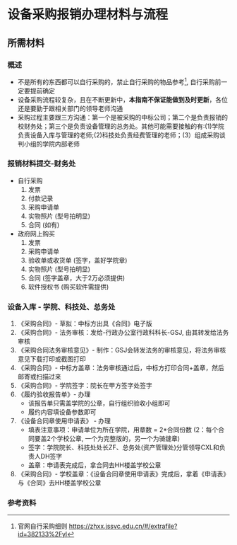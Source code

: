 # 设备采购报销办理材料与流程

## 所需材料

### 概述

* 不是所有的东西都可以自行采购的，禁止自行采购的物品参考[^1], 自行采购前一定要提前确定
* 设备采购流程较复杂，且在不断更新中，**本指南不保证能做到及时更新**，各位还是要勤于跟相关部门的领导老师沟通
* 采购过程主要跟三方沟通：第一个是被采购的中标公司；第二个是负责报销的校财务处；第三个是负责设备管理的总务处。其他可能需要接触的有:(1)学院负责设备入库与管理的老师;(2)科技处负责经费管理的老师；(3）组成采购谈判小组的学院内部老师

### 报销材料提交-财务处

* 自行采购
  1. 发票
  2. 付款记录
  3. 采购申请单
  4. 实物照片 (型号拍明显)
  5. 合同 (如有) 
* 政府网上购买
  1. 发票
  2. 采购申请单
  3. 验收单或收货单 (签字，盖好学院章)
  4. 实物照片 (型号拍明显)
  5. 合同 (签字盖章，大于2万必须提供)
  6. 软件授权书 (购买软件需提供)

### 设备入库 - 学院、科技处、总务处

1. 《采购合同》- 草拟：中标方出具《合同》电子版
2. 《采购合同》- 法务审核：发给-行政办公室行政科科长-GSJ, 由其转发给法务审核
3. 《采购合同法务审核意见》- 制作：GSJ会转发法务的审核意见，将法务审核意见下载打印或截图打印
4. 《采购合同》- 中标方盖章：法务审核通过后，中标方打印合同+盖章，然后邮寄或扫描过来
5. 《采购合同》- 学院签字：院长在甲方签字处签字
6. 《履约验收报告单》- 办理
    * 该报告单只需盖学院的公章，自行组织验收小组即可
    * 履约内容填设备参数即可
7. 《设备合同章使用申请表》 - 办理
    * 填表注意事项：申请单位为所在学院，用章数 = 2*合同份数 (2：每个合同要盖2个学校公章, 一个为完整版的，另一个为骑缝章)
    * 签字：学院院长、科技处处长ZF、总务处(资产管理处)分管领导CXL和负责人DH签字
    * 盖章：申请表完成后，拿合同去HH楼盖学校公章
8. 《采购合同》- 学校盖章：《设备合同章使用申请表》完成后，拿着《申请表》与《合同》去HH楼盖学校公章
 
### 参考资料
[^1]: 官网自行采购细则 https://zhxx.jssvc.edu.cn/#/extrafile?id=382133%2Fyl
